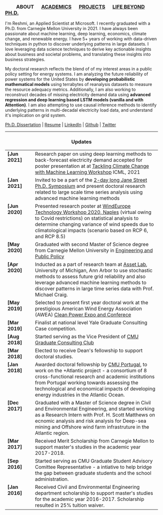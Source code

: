 
### &emsp;&emsp; ABOUT  &emsp; [ACADEMICS](./Academics.md) &emsp; [PROJECTS](./projects) &emsp; [LIFE BEYOND PH.D.](./lifebeyondphd.md) &emsp;


I'm Reshmi, an Applied Scientist at Microsoft. I recently graduated with a Ph.D. from Carnegie Mellon University in 2021. I have always been passionate about machine learning, deep learning, economics, climate change, and renewable energy. I have 5+ years of working with data-driven techniques in python to discover underlying patterns in large datasets. I love leveraging data science techniques to derive key actionable insights about business and societal problems, and translating these insights into business strategies.

 My doctoral research reflects the blend of of my interest areas in a public policy setting for energy systems. I am analyzing the future reliability of power systems for the United States by **developing probabilistic mathematical models** using terrabytes of reanalysis datasets to measure the resource adequacy metrics. Additionally, I am also working to reconstruct decades of missing electricity demand data using **advanced regression and deep learning based LSTM models (vanilla and with Attention)**. I am also attempting to use causal inference methods to identify underlying patterns in multi-decadal electricity load data, and understand it's implication on grid system.

 [Ph.D. Dissertation](https://drive.google.com/file/d/18T7ZjSKAcJFX_mivBmwltvG-X_2t1Ef_/view) | [Resume](https://reshmighosh.github.io/files/Resume_ImmigrationPortal.pdf) | [LinkedIn](https://www.linkedin.com/in/reshmi-ghosh/) | [Github](https://github.com/reshmighosh) | [Twitter](https://twitter.com/reshmigh)

-------  


<h3 align="center">Updates</h3>
<table class='news-table'>
    <col width="18%">
    <col width="82%">
  <tr>
        <td valign="top"><strong>[Jun 2021]</strong></td>
        <td>Research paper on using deep learning methods to back-forecast electricity demand accepted for poster presentation at at <a href = "https://www.climatechange.ai/events/icml2021"> Tackling Climate Change with Machine Learning Workshop</a> ICML, 2021</td>
    </tr>
    <tr>
        <td valign="top"><strong>[Jan 2021]</strong></td>
        <td>Invited to be a part of the <a href = "https://www.janestreet.com/join-jane-street/our-programs/symposium/"> 2-day long Jane Street Ph.D. Symposium</a> and present doctoral research related to large scale time series analysis using advanced machine learning methods </td>
    </tr>
    <tr>
        <td valign="top"><strong>[Jun 2020]</strong></td>
        <td>Presented research poster at <a href = "https://windeurope.org/workshops/tech2020/posters/#ra">WindEurope Technology Workshop 2020, Naples</a> (virtual owing to Covid restrictions) on statistical analysis to determine changing variance of wind speeds due to climatological impacts (scenario based on RCP 6, and RCP 8.5)</td>
    </tr>
    <tr>
        <td valign="top"><strong>[May 2020]</strong></td>
        <td>Graduated with second Master of Science degree from Carnegie Mellon University in <a href = "https://www.cmu.edu/epp/research/index.html">Engineering and Public Policy </a></td>
    </tr>
    <tr>
        <td valign="top"><strong>[Apr 2020]</strong></td>
        <td>Inducted as a part of research team at <a href="https://www.assetlab.org/people">Asset Lab</a>, University of Michigan, Ann Arbor to use stochastic methods to assess future grid reliability and also leverage advanced machine learning methods to discover patterns in large time series data with Prof. Michael Craig.
        </td>
    </tr>
    <tr>
        <td valign="top"><strong>[May 2019]</strong></td>
        <td>Selected to present first year doctoral work at the prestigious American Wind Energy Association (AWEA) <a href="https://cleanpower.org/expo/">Clean Power Expo and Conferece</a>
        </td>
    </tr>
 <tr>
        <td valign="top"><strong>[Mar 2019]</strong></td>
        <td>Finalist at national level Yale Graduate Consulting Case competition.
        </td>
    </tr>
<tr>
        <td valign="top"><strong>[Aug 2018]</strong></td>
        <td>Started serving as the Vice President of <a href = "https://www.cmugradconsulting.com/home"> CMU Graduate Consulting Club</a>
        </td>
    </tr>

 <tr>
        <td valign="top"><strong>[Mar 2018]</strong></td>
        <td>Elected to receive Dean's fellowship to support doctoral studies.
        </td>
    </tr>
    <tr>
        <td valign="top"><strong>[Jan 2018]</strong></td>
        <td>Awarded doctoral fellowship by <a href="https://www.cmuportugal.org/atlantic/">CMU Portugal</a>, to work on the +Atlantic project - a consortium of 8 cross-functional research and academic institutions from Portugal working towards assessing the technological and economical impacts of developing energy industries in the Atlantic Ocean.
        </td>
    </tr>
    <tr>
        <td valign="top"><strong>[Dec 2017]</strong></td>
        <td>Graduated with a Master of Science degree in Civil and Environmental Engineering, and started working as a Research Intern with Prof. H. Scott Matthews on ecnomic analysis and risk analysis for Deep-sea mining and Offshore wind farm infrastruture in the Atlantic region.
        </td>
    </tr>
    <tr>
        <td valign="top"><strong>[Mar 2017]</strong></td>
        <td>Received Merit Scholarship from Carnegie Mellon to support master's studies in the academic year 2017-2018.
        </td>
    </tr>
    <tr>
        <td valign = "top"><strong>[Sep 2016]</strong></td>
        <td>Started serving as CMU Graduate Student Advisory Comittee Representative - a intiative to help bridge the gap between graduate students and the school administration.
        </td>
    </tr>
    <tr>
        <td valign="top"><strong>[Jan 2016]</strong></td>
        <td>Received Civil and Environmental Engineering department scholarship to support master's studies for the academic year 2016-2017. Scholarship resulted in 25% tuition waiver.
        </td>
    </tr>




 
